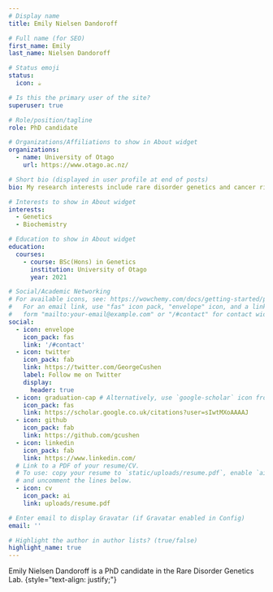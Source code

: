 ```yaml
---
# Display name
title: Emily Nielsen Dandoroff

# Full name (for SEO)
first_name: Emily
last_name: Nielsen Dandoroff

# Status emoji
status:
  icon: ☕️

# Is this the primary user of the site?
superuser: true

# Role/position/tagline
role: PhD candidate

# Organizations/Affiliations to show in About widget
organizations:
  - name: University of Otago
    url: https://www.otago.ac.nz/

# Short bio (displayed in user profile at end of posts)
bio: My research interests include rare disorder genetics and cancer risk factors.

# Interests to show in About widget
interests:
  - Genetics
  - Biochemistry

# Education to show in About widget
education:
  courses:
    - course: BSc(Hons) in Genetics
      institution: University of Otago
      year: 2021

# Social/Academic Networking
# For available icons, see: https://wowchemy.com/docs/getting-started/page-builder/#icons
#   For an email link, use "fas" icon pack, "envelope" icon, and a link in the
#   form "mailto:your-email@example.com" or "/#contact" for contact widget.
social:
  - icon: envelope
    icon_pack: fas
    link: '/#contact'
  - icon: twitter
    icon_pack: fab
    link: https://twitter.com/GeorgeCushen
    label: Follow me on Twitter
    display:
      header: true
  - icon: graduation-cap # Alternatively, use `google-scholar` icon from `ai` icon pack
    icon_pack: fas
    link: https://scholar.google.co.uk/citations?user=sIwtMXoAAAAJ
  - icon: github
    icon_pack: fab
    link: https://github.com/gcushen
  - icon: linkedin
    icon_pack: fab
    link: https://www.linkedin.com/
  # Link to a PDF of your resume/CV.
  # To use: copy your resume to `static/uploads/resume.pdf`, enable `ai` icons in `params.yaml`,
  # and uncomment the lines below.
  - icon: cv
    icon_pack: ai
    link: uploads/resume.pdf

# Enter email to display Gravatar (if Gravatar enabled in Config)
email: ''

# Highlight the author in author lists? (true/false)
highlight_name: true
---
```


Emily Nielsen Dandoroff is a PhD candidate in the Rare Disorder Genetics Lab.
{style="text-align: justify;"}
